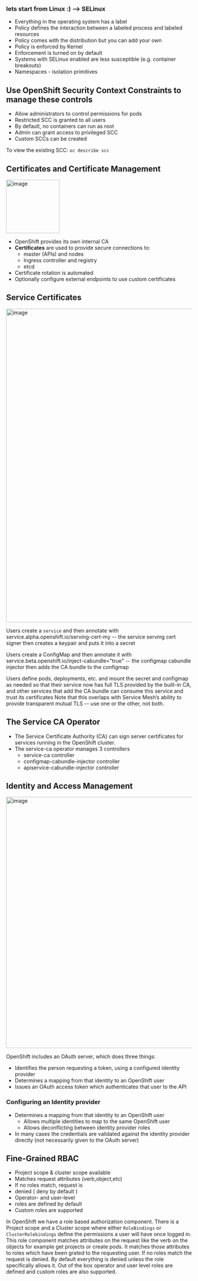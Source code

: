 ### lets start from Linux :) --> SELinux

- Everything in the operating system has a label
- Policy defines the interaction between a labeled process and labeled resources
- Policy comes with the distribution but you can add your own
- Policy is enforced by Kernel
- Enforcement is turned on by default
- Systems with SELinux enabled are less susceptible (e.g. container breakouts)
- Namespaces - isolation primitives

## Use OpenShift Security Context Constraints to manage these controls

- Allow administrators to control permissions for pods
- Restricted SCC is granted to all users
- By default, no containers can run as root
- Admin can grant access to privileged SCC
- Custom SCCs can be created

To view the existing SCC: `oc describe scc`


## Certificates and Certificate Management

<img width="145" alt="image" src="https://user-images.githubusercontent.com/100561043/167843159-885ce328-8426-4880-9064-4fcf90a919d2.png">

- OpenShift provides its own internal CA
- __Certificates__ are used to provide secure connections to:
  - master (APIs) and nodes
  - Ingress controller and registry
  - etcd
- Certificate rotation is automated
- Optionally configure external endpoints to use custom certificates

## Service Certificates

<img width="851" alt="image" src="https://user-images.githubusercontent.com/100561043/167843368-74de0fd0-3453-41c3-82f9-62cee5c5c5b2.png">

Users create a `service` and then annotate with service.alpha.openshift.io/serving-cert-my -- the service serving cert signer then creates a keypair and puts it into a secret

Users create a ConfigMap and then annotate it with service.beta.openshift.io/inject-cabundle="true" -- the configmap cabundle injector then adds the CA bundle to the configmap

Users define pods, deployments, etc. and mount the secret and configmap as needed so that their service now has full TLS provided by the built-in CA, and other services that add the CA bundle can consume this service and trust its certificates
Note that this overlaps with Service Mesh’s ability to provide transparent mutual TLS -- use one or the other, not both.

## The Service CA Operator

- The Service Certificate Authority (CA) can sign server certificates for services running in the OpenShift cluster. 
- The service-ca operator manages 3 controllers
  - service-ca controller
  - configmap-cabundle-injector controller
  - apiservice-cabundle-injector controller
 
 
 ## Identity and Access Management

<img width="682" alt="image" src="https://user-images.githubusercontent.com/100561043/167845064-56a3abda-d49c-4bb1-af8c-06d42ca335cf.png">

OpenShift includes an OAuth server, which does three things: 
- Identifies the person requesting a token, using a configured identity provider
- Determines a mapping from that identity to an OpenShift user
- Issues an OAuth access token which authenticates that user to the API 


### Configuring an Identity provider

- Determines a mapping from that identity to an OpenShift user
  - Allows multiple identities to map to the same OpenShift user
  - Allows deconflicting between identity provider roles
- In many cases the credentials are validated against the identity provider directly (not necessarily given to the OAuth server)


 ## Fine-Grained RBAC

- Project scope & cluster scope available
- Matches request attributes (verb,object,etc)
- If no roles match, request is 
- denied ( deny by default )
- Operator- and user-level 
- roles are defined by default
- Custom roles are supported

In OpenShift we have a role based authorization component. 
There is a Project scope and a Cluster scope where either `RoleBindings` or `ClusterRolebindings` define the permissions a user will have once logged in. This role component matches attributes on the request like the verb on the objects for example  get projects or create pods. 
It matches those attributes to roles which have been grated to the requesting user. 
If no roles match the request is denied. 
By default everything is denied unless the role specifically allows it. Out of the box operator and user level roles are defined and custom roles are also supported. 	

 
 
